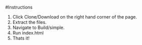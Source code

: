 #Instructions

1. Click Clone/Download on the right hand corner of the page.
2. Extract the files.
3. Navigate to Build/simple.
4. Run index.html
5. Thats it!
